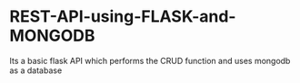 # REST-API-using-FLASK-and-MONGODB
Its a basic flask API which performs the CRUD function and uses mongodb as a database
